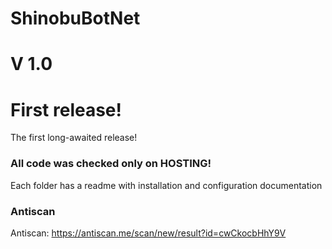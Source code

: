 # ShinobuBotNet
# V 1.0
#  First release!
The first long-awaited release!
### All code was checked only on HOSTING!
Each folder has a readme with installation and configuration documentation
### Antiscan
Antiscan: https://antiscan.me/scan/new/result?id=cwCkocbHhY9V
